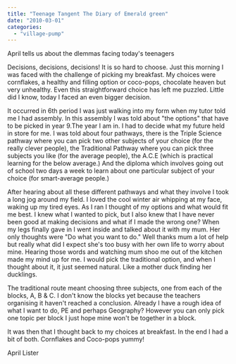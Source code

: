 ```yaml
---
title: "Teenage Tangent The Diary of Emerald green"
date: "2010-03-01"
categories: 
  - "village-pump"
---
```


April tells us about the dlemmas facing today's teenagers

Decisions, decisions, decisions! It is so hard to choose. Just this morning I was faced with the challenge of picking my breakfast. My choices were cornflakes, a healthy and filling option or coco-pops, chocolate heaven but very unhealthy. Even this straightforward choice has left me puzzled. Little did I know, today I faced an even bigger decision.

It occurred in 6th period I was just walking into my form when my tutor told me I had assembly. In this assembly I was told about "the options" that have to be picked in year 9.The year I am in. I had to decide what my future held in store for me. I was told about four pathways, there is the Triple Science pathway where you can pick two other subjects of your choice (for the really clever people), the Traditional Pathway where you can pick three subjects you like (for the average people), the A.C.E (which is practical learning for the below average.) And the diploma which involves going out of school two days a week to learn about one particular subject of your choice (for smart-average people.)

After hearing about all these different pathways and what they involve I took a long jog around my field. I loved the cool winter air whipping at my face, waking up my tired eyes. As I ran I thought of my options and what would fit me best. I knew what I wanted to pick, but I also knew that I have never been good at making decisions and what if I made the wrong one? When my legs finally gave in I went inside and talked about it with my mum. Her only thoughts were "Do what you want to do." Well thanks mum a lot of help but really what did I expect she's too busy with her own life to worry about mine. Hearing those words and watching mum shoo me out of the kitchen made my mind up for me. I would pick the traditional option, and when I thought about it, it just seemed natural. Like a mother duck finding her ducklings.

The traditional route meant choosing three subjects, one from each of the blocks, A, B & C. I don't know the blocks yet because the teachers organising it haven't reached a conclusion. Already I have a rough idea of what I want to do, PE and perhaps Geography? However you can only pick one topic per block I just hope mine won't be together in a block.

It was then that I thought back to my choices at breakfast. In the end I had a bit of both. Cornflakes and Coco-pops yummy!

April Lister
